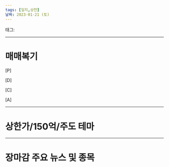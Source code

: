 ```yaml
---
tags: [일지,상천]
날짜: 2023-01-21 (토)
---
```


태그:

___

# 매매복기

[P] 

[D] 

[C]

[A]


___

# 상한가/150억/주도 테마


___

# 장마감 주요 뉴스 및 종목

